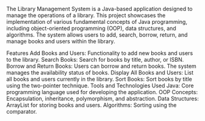 The Library Management System is a Java-based application designed to manage the operations of a library. This project showcases the implementation of various fundamental concepts of Java programming, including object-oriented programming (OOP), data structures, and algorithms. The system allows users to add, search, borrow, return, and manage books and users within the library.


Features
Add Books and Users: Functionality to add new books and users to the library.
Search Books: Search for books by title, author, or ISBN.
Borrow and Return Books: Users can borrow and return books. The system manages the availability status of books.
Display All Books and Users: List all books and users currently in the library.
Sort Books: Sort books by title using the two-pointer technique.
Tools and Technologies Used
Java: Core programming language used for developing the application.
OOP Concepts: Encapsulation, inheritance, polymorphism, and abstraction.
Data Structures: ArrayList for storing books and users.
Algorithms: Sorting using the comparator.
